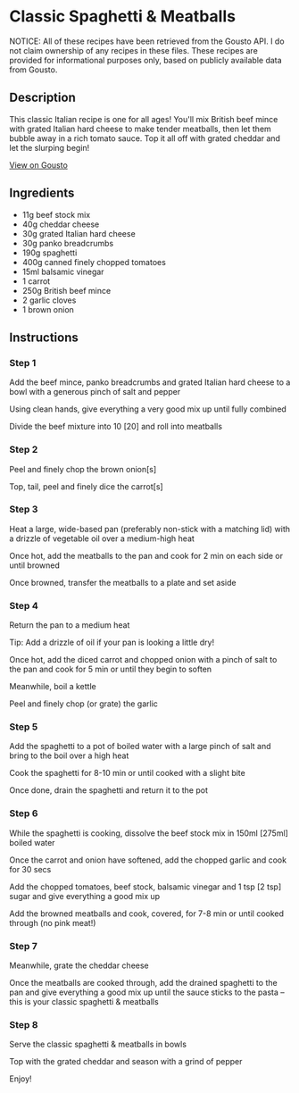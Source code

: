 # Classic Spaghetti & Meatballs

NOTICE: All of these recipes have been retrieved from the Gousto API. I do not claim ownership of any recipes in these files. These recipes are provided for informational purposes only, based on publicly available data from Gousto.

## Description

This classic Italian recipe is one for all ages! You'll mix British beef mince with grated Italian hard cheese to make tender meatballs, then let them bubble away in a rich tomato sauce. Top it all off with grated cheddar and let the slurping begin!

[View on Gousto](https://www.gousto.co.uk/recipes/cookbook/classic-spaghetti-meatballs)

## Ingredients

- 11g beef stock mix 
- 40g cheddar cheese
- 30g grated Italian hard cheese
- 30g panko breadcrumbs
- 190g spaghetti 
- 400g canned finely chopped tomatoes
- 15ml balsamic vinegar
- 1 carrot
- 250g British beef mince
- 2 garlic cloves
- 1 brown onion

## Instructions


### Step 1

Add the beef mince, panko breadcrumbs and grated Italian hard cheese to a bowl with a generous pinch of salt and pepper

Using clean hands, give everything a very good mix up until fully combined

Divide the beef mixture into 10 <span class="text-danger">[20]</span> and roll into meatballs


### Step 2

Peel and finely chop the brown onion<span class="text-danger">[s]</span>

Top, tail, peel and finely dice the carrot<span class="text-danger">[s]</span>


### Step 3

Heat a large, wide-based pan (preferably non-stick with a matching lid) with a drizzle of vegetable oil over a medium-high heat

Once hot, add the meatballs to the pan and cook for 2 min on each side or until browned

Once browned, transfer the meatballs to a plate and set aside


### Step 4

Return the pan to a medium heat

Tip: Add a drizzle of oil if your pan is looking a little dry!

Once hot, add the diced carrot and chopped onion with a pinch of salt to the pan and cook for 5 min or until they begin to soften

Meanwhile, boil a kettle

Peel and finely chop (or grate) the garlic


### Step 5

Add the spaghetti to a pot of boiled water with a large pinch of salt and bring to the boil over a high heat

Cook the spaghetti for 8-10 min or until cooked with a slight bite

Once done, drain the spaghetti and return it to the pot


### Step 6

While the spaghetti is cooking, dissolve the beef stock mix in 150ml <span class="text-danger">[275ml]</span> boiled water

Once the carrot and onion have softened, add the chopped garlic and cook for 30 secs

Add the chopped tomatoes, beef stock, balsamic vinegar and 1 tsp <span class="text-danger">[2 tsp]</span> sugar and give everything a good mix up

Add the browned meatballs and cook, covered, for 7-8 min or until cooked through (no pink meat!)


### Step 7

Meanwhile, grate the cheddar cheese

Once the meatballs are cooked through, add the drained spaghetti to the pan and give everything a good mix up until the sauce sticks to the pasta – this is your classic spaghetti & meatballs

### Step 8

Serve the classic spaghetti & meatballs in bowls

Top with the grated cheddar and season with a grind of pepper

Enjoy!

